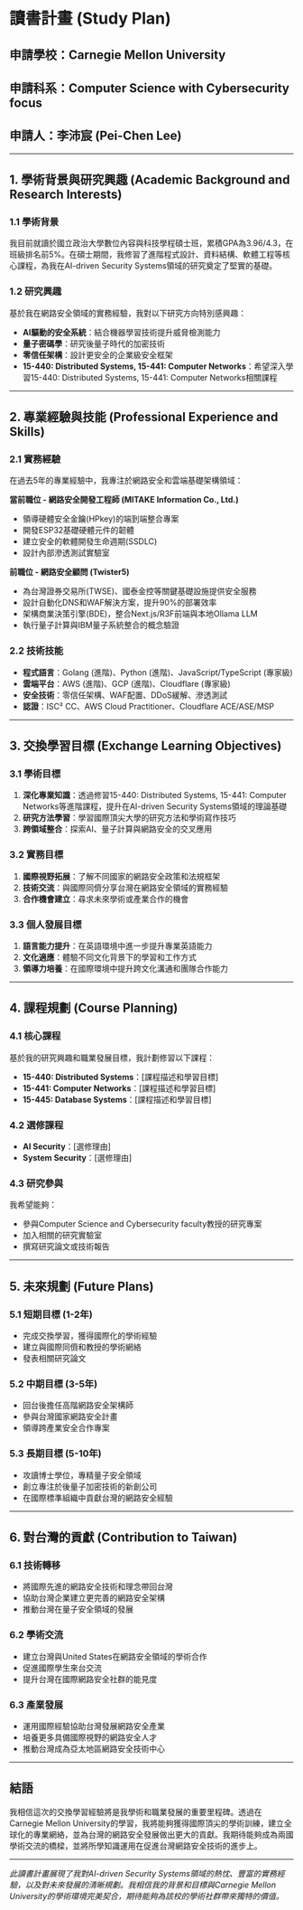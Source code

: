 # 讀書計畫 (Study Plan)

## 申請學校：Carnegie Mellon University
## 申請科系：Computer Science with Cybersecurity focus
## 申請人：李沛宸 (Pei-Chen Lee)

---

## 1. 學術背景與研究興趣 (Academic Background and Research Interests)

### 1.1 學術背景
我目前就讀於國立政治大學數位內容與科技學程碩士班，累積GPA為3.96/4.3，在班級排名前5%。在碩士期間，我修習了進階程式設計、資料結構、軟體工程等核心課程，為我在AI-driven Security Systems領域的研究奠定了堅實的基礎。

### 1.2 研究興趣
基於我在網路安全領域的實務經驗，我對以下研究方向特別感興趣：

- **AI驅動的安全系統**：結合機器學習技術提升威脅檢測能力
- **量子密碼學**：研究後量子時代的加密技術
- **零信任架構**：設計更安全的企業級安全框架
- **15-440: Distributed Systems, 15-441: Computer Networks**：希望深入學習15-440: Distributed Systems, 15-441: Computer Networks相關課程

---

## 2. 專業經驗與技能 (Professional Experience and Skills)

### 2.1 實務經驗
在過去5年的專業經驗中，我專注於網路安全和雲端基礎架構領域：

**當前職位 - 網路安全開發工程師 (MITAKE Information Co., Ltd.)**
- 領導硬體安全金鑰(HPkey)的端到端整合專案
- 開發ESP32基礎硬體元件的韌體
- 建立安全的軟體開發生命週期(SSDLC)
- 設計內部滲透測試實驗室

**前職位 - 網路安全顧問 (Twister5)**
- 為台灣證券交易所(TWSE)、國泰金控等關鍵基礎設施提供安全服務
- 設計自動化DNS和WAF解決方案，提升90%的部署效率
- 架構商業決策引擎(BDE)，整合Next.js/R3F前端與本地Ollama LLM
- 執行量子計算與IBM量子系統整合的概念驗證

### 2.2 技術技能
- **程式語言**：Golang (進階)、Python (進階)、JavaScript/TypeScript (專家級)
- **雲端平台**：AWS (進階)、GCP (進階)、Cloudflare (專家級)
- **安全技術**：零信任架構、WAF配置、DDoS緩解、滲透測試
- **認證**：ISC² CC、AWS Cloud Practitioner、Cloudflare ACE/ASE/MSP

---

## 3. 交換學習目標 (Exchange Learning Objectives)

### 3.1 學術目標
1. **深化專業知識**：透過修習15-440: Distributed Systems, 15-441: Computer Networks等進階課程，提升在AI-driven Security Systems領域的理論基礎
2. **研究方法學習**：學習國際頂尖大學的研究方法和學術寫作技巧
3. **跨領域整合**：探索AI、量子計算與網路安全的交叉應用

### 3.2 實務目標
1. **國際視野拓展**：了解不同國家的網路安全政策和法規框架
2. **技術交流**：與國際同儕分享台灣在網路安全領域的實務經驗
3. **合作機會建立**：尋求未來學術或產業合作的機會

### 3.3 個人發展目標
1. **語言能力提升**：在英語環境中進一步提升專業英語能力
2. **文化適應**：體驗不同文化背景下的學習和工作方式
3. **領導力培養**：在國際環境中提升跨文化溝通和團隊合作能力

---

## 4. 課程規劃 (Course Planning)

### 4.1 核心課程
基於我的研究興趣和職業發展目標，我計劃修習以下課程：

- **15-440: Distributed Systems**：[課程描述和學習目標]
- **15-441: Computer Networks**：[課程描述和學習目標]
- **15-445: Database Systems**：[課程描述和學習目標]

### 4.2 選修課程
- **AI Security**：[選修理由]
- **System Security**：[選修理由]

### 4.3 研究參與
我希望能夠：
- 參與Computer Science and Cybersecurity faculty教授的研究專案
- 加入相關的研究實驗室
- 撰寫研究論文或技術報告

---

## 5. 未來規劃 (Future Plans)

### 5.1 短期目標 (1-2年)
- 完成交換學習，獲得國際化的學術經驗
- 建立與國際同儕和教授的學術網絡
- 發表相關研究論文

### 5.2 中期目標 (3-5年)
- 回台後擔任高階網路安全架構師
- 參與台灣國家網路安全計畫
- 領導跨產業安全合作專案

### 5.3 長期目標 (5-10年)
- 攻讀博士學位，專精量子安全領域
- 創立專注於後量子加密技術的新創公司
- 在國際標準組織中貢獻台灣的網路安全經驗

---

## 6. 對台灣的貢獻 (Contribution to Taiwan)

### 6.1 技術轉移
- 將國際先進的網路安全技術和理念帶回台灣
- 協助台灣企業建立更完善的網路安全架構
- 推動台灣在量子安全領域的發展

### 6.2 學術交流
- 建立台灣與United States在網路安全領域的學術合作
- 促進國際學生來台交流
- 提升台灣在國際網路安全社群的能見度

### 6.3 產業發展
- 運用國際經驗協助台灣發展網路安全產業
- 培養更多具備國際視野的網路安全人才
- 推動台灣成為亞太地區網路安全技術中心

---

## 結語

我相信這次的交換學習經驗將是我學術和職業發展的重要里程碑。透過在Carnegie Mellon University的學習，我將能夠獲得國際頂尖的學術訓練，建立全球化的專業網絡，並為台灣的網路安全發展做出更大的貢獻。我期待能夠成為兩國學術交流的橋樑，並將所學知識運用在促進台灣網路安全技術的進步上。

---

*此讀書計畫展現了我對AI-driven Security Systems領域的熱忱、豐富的實務經驗，以及對未來發展的清晰規劃。我相信我的背景和目標與Carnegie Mellon University的學術環境完美契合，期待能夠為該校的學術社群帶來獨特的價值。*
